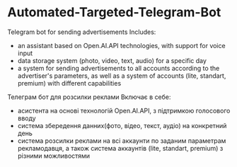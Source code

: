 # Automated-Targeted-Telegram-Bot

Telegram bot for sending advertisements
Includes:
- an assistant based on Open.AI.API technologies, with support for voice input
- data storage system (photo, video, text, audio) for a specific day
- a system for sending advertisements to all accounts according to the advertiser's parameters, as well as a system of accounts (lite, standart, premium) with different capabilities

Телеграм бот для розсилки реклами
Включає в себе:
- асистента на основі технологій Open.AI.API, з підтримкою голосового вводу
- система збередення данних(фото, відео, текст, аудіо) на конкретний день
- система розсилки реклами на всі аккаунти по заданим параметрам рекламодавця, а також система аккаунтів (lite, standart, premium) з різними можливостями
